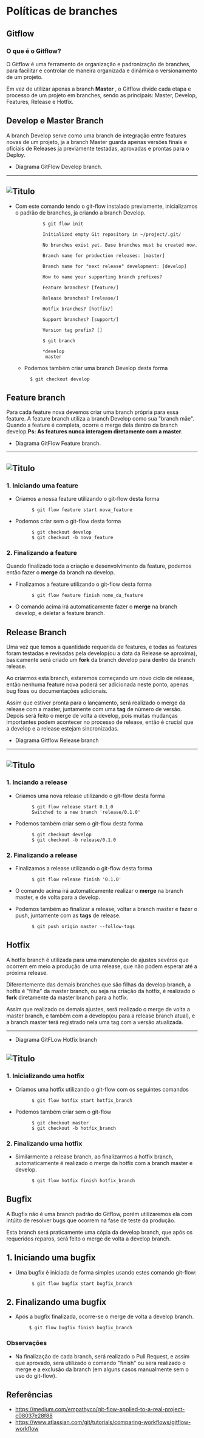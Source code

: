 # Políticas de branches

## Gitflow

### O que é o Gitflow?


O Gitflow é uma ferramento de organização e padronização de branches, para facilitar e controlar de maneira organizada e dinâmica o versionamento de um projeto.

Em vez de utilizar apenas a branch **Master** , o Gitflow divide cada etapa e processo de um projeto em branches, sendo as principais: Master, Develop, Features, Release e Hotfix.

## Develop e Master Branch

A branch Develop serve como uma branch de integração entre features novas de um projeto, ja a branch Master guarda apenas versões finais e oficiais de Releases ja previamente testadas, aprovadas e prontas para o Deploy.

* Diagrama GitFlow Develop branch.
--------------------------------------------------------------------------

![Titulo](https://wac-cdn.atlassian.com/dam/jcr:2bef0bef-22bc-4485-94b9-a9422f70f11c/02%20(2).svg?cdnVersion=577)
-------------------------------------------------
* Com este comando tendo o git-flow instalado previamente, inicializamos o padrão de branches, ja criando a branch Develop.

                $ git flow init

                Initialized empty Git repository in ~/project/.git/

                No branches exist yet. Base branches must be created now.

                Branch name for production releases: [master]

                Branch name for "next release" development: [develop]

                How to name your supporting branch prefixes?

                Feature branches? [feature/]

                Release branches? [release/]

                Hotfix branches? [hotfix/]

                Support branches? [support/]

                Version tag prefix? []

                $ git branch

                *develop
                 master


    * Podemos também criar uma branch Develop desta forma

            $ git checkout develop

## Feature branch

Para cada feature nova devemos criar uma branch própria para essa feature. A feature branch utiliza a branch Develop como sua "branch mãe". Quando a feature é completa, ocorre o merge dela dentro da branch develop.**Ps: As features nunca interagem diretamente com a master**.


* Diagrama GitFlow Feature branch.
--------------------------------------------------------------------------


![Titulo](https://wac-cdn.atlassian.com/dam/jcr:b5259cce-6245-49f2-b89b-9871f9ee3fa4/03%20(2).svg?cdnVersion=577)
-------------------------------------------------


### 1. Iniciando uma feature

* Criamos a nossa feature utilizando o git-flow desta forma

            $ git flow feature start nova_feature

* Podemos criar sem o git-flow desta forma

            $ git checkout develop
            $ git checkout -b nova_feature

### 2. Finalizando a feature

Quando finalizado toda a criação e desenvolvimento da feature, podemos então fazer o **merge** da branch na develop.

* Finalizamos a feature utilizando o git-flow desta forma

            $ git flow feature finish nome_da_feature

* O comando acima irá automaticamente fazer o **merge** na branch develop, e deletar a feature branch.

## Release Branch

Uma vez que temos a quantidade requerida de features, e todas as features foram testadas e revisadas pela develop(ou a data da Release se aproxima), basicamente será criado um **fork** da branch develop para dentro da branch release.

Ao criarmos esta branch, estaremos começando um novo ciclo de release, então nenhuma feature nova poderá ser adicionada neste ponto, apenas bug fixes ou documentações adicionais.

Assim que estiver pronta para o lançamento, será realizado o merge da release com a master, juntamente com uma **tag** de número de versão. Depois será feito o merge de volta a develop, pois muitas mudanças importantes podem acontecer no processo de release, então é crucial que a develop e a release estejam sincronizadas.


* Diagrama Gitflow Release branch
--------------------------------------------------------------------------


![Titulo](https://wac-cdn.atlassian.com/dam/jcr:a9cea7b7-23c3-41a7-a4e0-affa053d9ea7/04%20(1).svg?cdnVersion=577)
-------------------------------------------------


### 1. Inciando a release

* Criamos uma nova release utilizando o git-flow desta forma

            $ git flow release start 0.1.0
            Switched to a new branch 'release/0.1.0'

* Podemos também criar sem o git-flow desta forma

            $ git checkout develop
            $ git checkout -b release/0.1.0

### 2. Finalizando a release

* Finalizamos a release utilizando o git-flow desta forma

            $ git flow release finish '0.1.0'

* O comando acima irá automaticamente realizar o **merge** na branch master, e de volta para a develop.

* Podemos também ao finalizar a release, voltar a branch master e fazer o push, juntamente com as **tags** de release.

            $ git push origin master --follow-tags

## Hotfix

A hotfix branch é utilizada para uma manutenção de ajustes sevéros que ocorrem em meio a produção de uma release, que não podem esperar até a próxima release.

Diferentemente das demais branches que são filhas da develop branch, a hotfix é "filha" da master branch, ou seja na criação da hotfix, é realizado o **fork** diretamente da master branch para a hotfix.

Assim que realizado os demais ajustes, será realizado o merge de volta a master branch, e também com a develop(ou para a release branch atual), e a branch master terá registrado nela uma tag com a versão atualizada.  

--------------------------------------------------------------------------
* Diagrama GitFLow Hotfix branch



![Titulo](https://wac-cdn.atlassian.com/dam/jcr:61ccc620-5249-4338-be66-94d563f2843c/05%20(2).svg?cdnVersion=577)
-------------------------------------------------

### 1. Inicializando uma hotfix

* Criamos uma hotfix utilizando o git-flow com os seguintes comandos

            $ git flow hotfix start hotfix_branch

* Podemos também criar sem o git-flow

            $ git checkout master
            $ git checkout -b hotfix_branch

### 2. Finalizando uma hotfix

* Similarmente a release branch, ao finalizarmos a hotfix branch, automaticamente é realizado o merge da hotfix com a branch master e develop.

            $ git flow hotfix finish hotfix_branch
## Bugfix

A Bugfix não é uma branch padrão do Gitflow, porém utilizaremos ela com intúito de resolver bugs que ocorrem na fase de teste da produção.

Esta branch será praticamente uma cópia da develop branch, que após os requeridos reparos, será feito o merge de volta a develop branch.

## 1. Iniciando uma bugfix

* Uma bugfix é iniciada de forma simples usando estes comando git-flow:

            $ git flow bugfix start bugfix_branch
            
## 2. Finalizando uma bugfix

* Após a bugfix finalizada, ocorre-se o merge de volta a develop branch.

           $ git flow bugfix finish bugfix_branch

### Observações

* Na finalização de cada branch, será realizado o Pull Request, e assim que aprovado, sera utilizado o comando "finish" ou sera realizado o merge e a exclusão da branch (em alguns casos manualmente sem o uso do git-flow).

## Referências

- <https://medium.com/empathyco/git-flow-applied-to-a-real-project-c08037e28f88>
- <https://www.atlassian.com/git/tutorials/comparing-workflows/gitflow-workflow>

